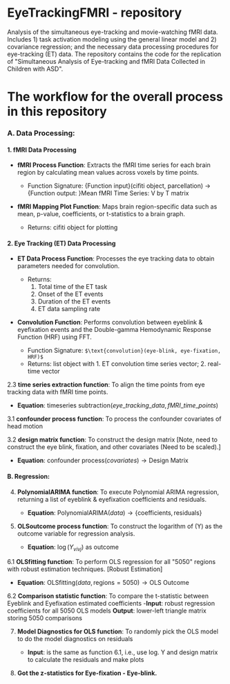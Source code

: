 # EyeTrackingFMRI - repository
Analysis of the simultaneous eye-tracking and movie-watching fMRI data. Includes 1) task activation modeling using the general linear model and 2) covariance regression; and the necessary data processing procedures for eye-tracking (ET) data. The repository contains the code for the replication of "Simultaneous Analysis of Eye-tracking and fMRI Data Collected in Children with ASD".

# The workflow for the overall process in this repository

### A. Data Processing:

#### 1. fMRI Data Processing
- **fMRI Process Function**: Extracts the fMRI time series for each brain region by calculating mean values across voxels by time points.
  - Function Signature: {Function input}(cifiti object, parcellation) $\rightarrow$ {Function output: }Mean fMRI Time Series: V by T matrix

- **fMRI Mapping Plot Function**: Maps brain region-specific data such as mean, p-value, coefficients, or t-statistics to a brain graph.
  - Returns: cifiti object for plotting

#### 2. Eye Tracking (ET) Data Processing
- **ET Data Process Function**: Processes the eye tracking data to obtain parameters needed for convolution.
  - Returns:
    1. Total time of the ET task
    2. Onset of the ET events
    3. Duration of the ET events
    4. ET data sampling rate

- **Convolution Function**: Performs convolution between eyeblink & eyefixation events and the Double-gamma Hemodynamic Response Function (HRF) using FFT.
  - Function Signature: `$\text{convolution}(eye-blink, eye-fixation, HRF)$`
  - Returns: list object with 1. ET convolution time series vector; 2. real-time vector

2.3 **time series extraction function**: To align the time points from eye tracking data with fMRI time points.

   - **Equation**: $\text{timeseries subtraction}(eye\_tracking\_data, fMRI\_time\_points)$

3.1 **confounder process function**: To process the confounder covariates of head motion 

3.2 **design matrix function**: To construct the design matrix [Note, need to construct the eye blink, fixation, and other covariates (Need to be scaled).]

   - **Equation**: $\text{confounder process}(covariates) \rightarrow \text{Design Matrix}$

#### B. Regression:

4. **PolynomialARIMA function**: To execute Polynomial ARIMA regression, returning a list of eyeblink & eyefixation coefficients and residuals.

   - **Equation**: $\text{PolynomialARIMA}(data) \rightarrow \{\text{coefficients}, \text{residuals}\}$

5. **OLSoutcome process function**: To construct the logarithm of \(Y\) as the outcome variable for regression analysis.

   - **Equation**: $\log(Y_{vivj}) \text{ as outcome}$

6.1 **OLSfitting function**: To perform OLS regression for all "5050" regions with robust estimation techniques. [Robust Estimation]
   - **Equation**: $\text{OLSfitting}(data, \text{regions}=5050) \rightarrow \text{OLS Outcome}$

6.2 **Comparison statistic function**: To compare the t-statistic between Eyeblink and Eyefixation estimated coefficients
    -**Input**: robust regression coefficients for all 5050 OLS models
    **Output**: lower-left triangle matrix storing 5050 comparisons 

7. **Model Diagnostics for OLS function**: To randomly pick the OLS model to do the model diagnostics on residuals
   - **Input**: is the same as function 6.1, i.e., use log. Y and design matrix to calculate the residuals and make plots

8. **Got the z-statistics for Eye-fixation - Eye-blink.**
